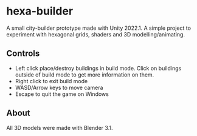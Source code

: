 # hexa-builder
A small city-builder prototype made with Unity 2022.1. A simple project to experiment with hexagonal grids, shaders and 3D modelling/animating.

## Controls
- Left click place/destroy buildings in build mode. Click on buildings outside of build mode to get more information on them.
- Right click to exit build mode
- WASD/Arrow keys to move camera
- Escape to quit the game on Windows

## About
All 3D models were made with Blender 3.1.
